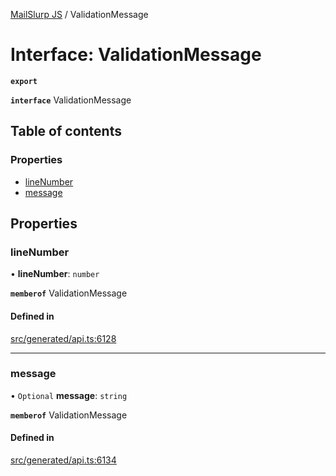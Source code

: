 [MailSlurp JS](../README.md) / ValidationMessage

# Interface: ValidationMessage

**`export`**

**`interface`** ValidationMessage

## Table of contents

### Properties

- [lineNumber](ValidationMessage.md#linenumber)
- [message](ValidationMessage.md#message)

## Properties

### lineNumber

• **lineNumber**: `number`

**`memberof`** ValidationMessage

#### Defined in

[src/generated/api.ts:6128](https://github.com/mailslurp/mailslurp-client/blob/004c609/src/generated/api.ts#L6128)

___

### message

• `Optional` **message**: `string`

**`memberof`** ValidationMessage

#### Defined in

[src/generated/api.ts:6134](https://github.com/mailslurp/mailslurp-client/blob/004c609/src/generated/api.ts#L6134)

